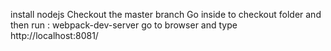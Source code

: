 install nodejs
Checkout the master branch
Go inside to checkout folder and then run :
    webpack-dev-server
go to browser and type http://localhost:8081/